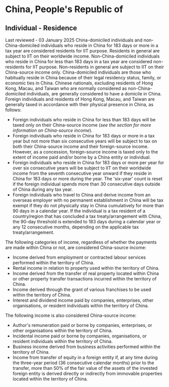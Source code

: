 # China, People's Republic of
## Individual - Residence
Last reviewed - 03 January 2025
China-domiciled individuals and non-China-domiciled individuals who reside in China for 183 days or more in a tax year are considered residents for IIT purpose. Residents in general are subject to IIT on their worldwide income.
Non-China-domiciled individuals who reside in China for less than 183 days in a tax year are considered non-residents for IIT purpose. Non-residents in general are subject to IIT on their China-source income only.
China-domiciled individuals are those who habitually reside in China because of their legal residency status, family, or economic ties in China.
Chinese nationals, excluding residents of Hong Kong, Macau, and Taiwan who are normally considered as non-China-domiciled individuals, are generally considered to have a domicile in China.
Foreign individuals and residents of Hong Kong, Macau, and Taiwan are generally taxed in accordance with their physical presence in China, as follows:
  * Foreign individuals who reside in China for less than 183 days will be taxed only on their China-source income (_see the section for more information on China-source income_).
  * Foreign individuals who reside in China for 183 days or more in a tax year but not more than six consecutive years will be subject to tax on both their China-source income and their foreign-source income. However, as a concession, foreign-source income is taxed only to the extent of income paid and/or borne by a China entity or individual.
  * Foreign individuals who reside in China for 183 days or more per year for over six consecutive years will be subject to IIT on their worldwide income from the seventh consecutive year onward if they reside in China for 183 days or more during the year. The 'six-year' count is reset if the foreign individual spends more than 30 consecutive days outside of China during any tax year. 
  * Foreign individuals who travel to China and derive income from an overseas employer with no permanent establishment in China will be tax exempt if they do not physically stay in China cumulatively for more than 90 days in a calendar year. If the individual is a tax resident of a country/region that has concluded a tax treaty/arrangement with China, the 90-day threshold is extended to 183 days during a calendar year or any 12 consecutive months, depending on the applicable tax treaty/arrangement.


The following categories of income, regardless of whether the payments are made within China or not, are considered China-source income:
  * Income derived from employment or contracted labour services performed within the territory of China.
  * Rental income in relation to property used within the territory of China.
  * Income derived from the transfer of real property located within China or other property transfer transactions incurred within the territory of China.
  * Income derived through the grant of various franchises to be used within the territory of China.
  * Interest and dividend income paid by companies, enterprises, other organisations, or resident individuals within the territory of China.


The following income is also considered China-source income:
  * Author's remuneration paid or borne by companies, enterprises, or other organisations within the territory of China.
  * Incidental income paid or borne by companies, organisations, or resident individuals within the territory of China.
  * Business income derived from business activities performed within the territory of China.
  * Income from transfer of equity in a foreign entity if, at any time during the three-year period (36 consecutive calendar months) prior to the transfer, more than 50% of the fair value of the assets of the invested foreign entity is derived directly or indirectly from immovable properties located within the territory of China.


